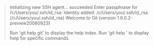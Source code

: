 > Initializing new SSH agent...
> succeeded
> Enter passphrase for /c/Users/you/.ssh/id_rsa:
> Identity added: /c/Users/you/.ssh/id_rsa (/c/Users/you/.ssh/id_rsa)
> Welcome to Git (version 1.6.0.2-preview20080923)
>
> Run 'git help git' to display the help index.
> Run 'git help ' to display help for specific commands.

